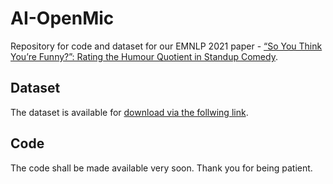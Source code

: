 # AI-OpenMic

Repository for code and dataset for our EMNLP 2021 paper - [“So You Think You’re Funny?”: Rating the Humour Quotient in Standup Comedy](https://arxiv.org/pdf/2110.12765.pdf).

## Dataset

The dataset is available for [download via the follwing link](https://www.cfilt.iitb.ac.in/~diptesh/AI_open_mic_dataset.zip).

## Code

The code shall be made available very soon. Thank you for being patient.

